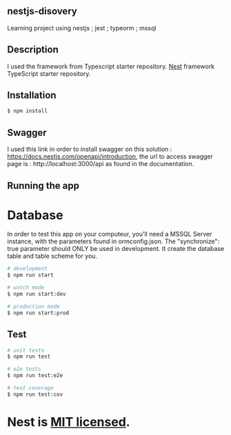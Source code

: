 ## nestjs-disovery

Learning project using nestjs ; jest ; typeorm ; mssql

## Description

I used the framework from Typescript starter repository.
[Nest](https://github.com/nestjs/nest) framework TypeScript starter repository.

## Installation

```bash
$ npm install
```

## Swagger

I used this link in order to install swagger on this solution : https://docs.nestjs.com/openapi/introduction, the url to access swagger page is : http://localhost:3000/api as found in the documentation.

## Running the app

# Database

In order to test this app on your computeur, you'll need a MSSQL Server instance, with the parameters found in ormconfig.json.
The "synchronize": true parameter should ONLY be used in development. It create the database table and table scheme for you.

```bash
# development
$ npm run start

# watch mode
$ npm run start:dev

# production mode
$ npm run start:prod
```

## Test

```bash
# unit tests
$ npm run test

# e2e tests
$ npm run test:e2e

# test coverage
$ npm run test:cov
```

# Nest is [MIT licensed](LICENSE).
